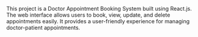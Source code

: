 This project is a Doctor Appointment Booking System built using React.js. The web interface allows users to book, view, update, and delete appointments easily. It provides a user-friendly experience for managing doctor-patient appointments.
